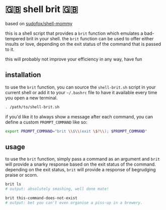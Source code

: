 # 🇬🇧 shell brit 🇬🇧

based on [sudofox/shell-mommy](https://github.com/sudofox/shell-mommy)

this is a shell script that provides a `brit` function which emulates a bad-tempered brit in your shell. the `brit` function can be used to offer either insults or love, depending on the exit status of the command that is passed to it.

this will probably not improve your efficiency in any way, have fun

## installation

to use the `brit` function, you can source the `shell-brit.sh` script in your current shell or add it to your `~/.bashrc` file to have it available every time you open a new terminal.

```sh
. /path/to/shell-brit.sh
```

if you'd like it to always show a message after each command, you can define a custom `PROMPT_COMMAND` like so:

```sh
export PROMPT_COMMAND="brit \\$\\(exit \$?\\); $PROMPT_COMMAND"
```

## usage

to use the `brit` function, simply pass a command as an argument and `brit` will provide a snarky response based on the exit status of the command. depending on the exit status, `brit` will provide a response of begrudging praise or scorn.

```sh
brit ls
# output: absolutely smashing, well done mate!

brit this-command-does-not-exist
# output: bet you can't even organise a piss-up in a brewery.
```
